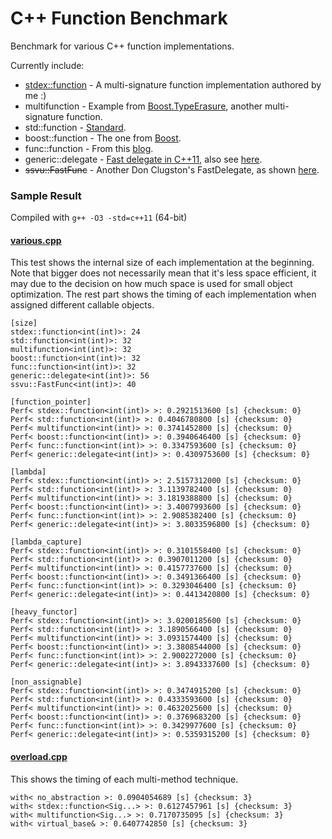 C++ Function Benchmark
======================

Benchmark for various C++ function implementations.

Currently include:
- [stdex::function](stdex.hpp) - A multi-signature function implementation authored by me :)
- multifunction - Example from [Boost.TypeErasure](http://www.boost.org/doc/html/boost_typeerasure/examples.html#boost_typeerasure.examples.multifunction), another multi-signature function.
- std::function - [Standard](http://en.cppreference.com/w/cpp/utility/functional/function).
- boost::function - The one from [Boost](http://www.boost.org/doc/libs/1_55_0/doc/html/function.html).
- func::function - From this [blog](http://probablydance.com/2013/01/13/a-faster-implementation-of-stdfunction/).
- generic::delegate - [Fast delegate in C++11](http://codereview.stackexchange.com/questions/14730/impossibly-fast-delegate-in-c11), also see [here](https://code.google.com/p/cpppractice/source/browse/trunk/).
- ~~ssvu::FastFunc~~ - Another Don Clugston's FastDelegate, as shown [here](https://groups.google.com/a/isocpp.org/forum/#!topic/std-discussion/QgvHF7YMi3o).

### Sample Result
Compiled with `g++ -O3 -std=c++11` (64-bit)

#### [various.cpp](various.cpp)
This test shows the internal size of each implementation at the beginning.
Note that bigger does not necessarily mean that it's less space efficient, it may due to the decision on how much space is used for small object optimization.
The rest part shows the timing of each implementation when assigned different callable objects.
```
[size]
stdex::function<int(int)>: 24
std::function<int(int)>: 32
multifunction<int(int)>: 32
boost::function<int(int)>: 32
func::function<int(int)>: 32
generic::delegate<int(int)>: 56
ssvu::FastFunc<int(int)>: 40

[function_pointer]
Perf< stdex::function<int(int)> >: 0.2921513600 [s] {checksum: 0}
Perf< std::function<int(int)> >: 0.4046780800 [s] {checksum: 0}
Perf< multifunction<int(int)> >: 0.3741452800 [s] {checksum: 0}
Perf< boost::function<int(int)> >: 0.3940646400 [s] {checksum: 0}
Perf< func::function<int(int)> >: 0.3347593600 [s] {checksum: 0}
Perf< generic::delegate<int(int)> >: 0.4309753600 [s] {checksum: 0}

[lambda]
Perf< stdex::function<int(int)> >: 2.5157312000 [s] {checksum: 0}
Perf< std::function<int(int)> >: 3.1139782400 [s] {checksum: 0}
Perf< multifunction<int(int)> >: 3.1819388800 [s] {checksum: 0}
Perf< boost::function<int(int)> >: 3.4007993600 [s] {checksum: 0}
Perf< func::function<int(int)> >: 2.9085382400 [s] {checksum: 0}
Perf< generic::delegate<int(int)> >: 3.8033596800 [s] {checksum: 0}

[lambda_capture]
Perf< stdex::function<int(int)> >: 0.3101558400 [s] {checksum: 0}
Perf< std::function<int(int)> >: 0.3907011200 [s] {checksum: 0}
Perf< multifunction<int(int)> >: 0.4157737600 [s] {checksum: 0}
Perf< boost::function<int(int)> >: 0.3491366400 [s] {checksum: 0}
Perf< func::function<int(int)> >: 0.3293046400 [s] {checksum: 0}
Perf< generic::delegate<int(int)> >: 0.4413420800 [s] {checksum: 0}

[heavy_functor]
Perf< stdex::function<int(int)> >: 3.0200185600 [s] {checksum: 0}
Perf< std::function<int(int)> >: 3.1890566400 [s] {checksum: 0}
Perf< multifunction<int(int)> >: 3.0931574400 [s] {checksum: 0}
Perf< boost::function<int(int)> >: 3.3808544000 [s] {checksum: 0}
Perf< func::function<int(int)> >: 2.9002272000 [s] {checksum: 0}
Perf< generic::delegate<int(int)> >: 3.8943337600 [s] {checksum: 0}

[non_assignable]
Perf< stdex::function<int(int)> >: 0.3474915200 [s] {checksum: 0}
Perf< std::function<int(int)> >: 0.4333593600 [s] {checksum: 0}
Perf< multifunction<int(int)> >: 0.4632025600 [s] {checksum: 0}
Perf< boost::function<int(int)> >: 0.3769683200 [s] {checksum: 0}
Perf< func::function<int(int)> >: 0.3429977600 [s] {checksum: 0}
Perf< generic::delegate<int(int)> >: 0.5359315200 [s] {checksum: 0}
```

#### [overload.cpp](overload.cpp)
This shows the timing of each multi-method technique.
```
with< no_abstraction >: 0.0904054689 [s] {checksum: 3}
with< stdex::function<Sig...> >: 0.6127457961 [s] {checksum: 3}
with< multifunction<Sig...> >: 0.7170735095 [s] {checksum: 3}
with< virtual_base& >: 0.6407742850 [s] {checksum: 3}
```
